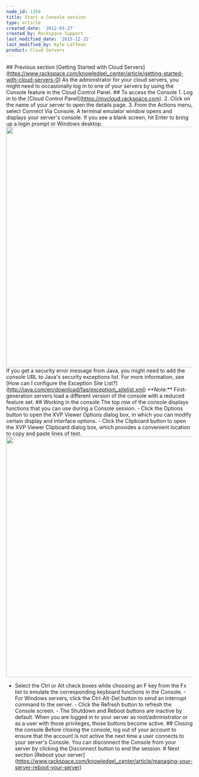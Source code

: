 ```yaml
---
node_id: 1356
title: Start a Console session
type: article
created_date: '2012-03-27'
created_by: Rackspace Support
last_modified_date: '2015-12-31'
last_modified_by: Kyle Laffoon
product: Cloud Servers
---
```


\#\# Previous section \[Getting Started with Cloud
Servers\](https://www.rackspace.com/knowledge\_center/article/getting-started-with-cloud-servers-0)
As the administrator for your cloud servers, you might need to
occasionally log in to one of your servers by using the Console feature
in the Cloud Control Panel. \#\# To access the Console 1. Log in to the
\[Cloud Control Panel\](https://mycloud.rackspace.com). 2. Click on the
name of your server to open the details page. 3. From the Actions menu,
select Connect Via Console. A terminal emulator window opens and
displays your server's console. If you see a blank screen, hit Enter to
bring up a login prompt or Windows desktop.
<img src="https://8026b2e3760e2433679c-fffceaebb8c6ee053c935e8915a3fbe7.ssl.cf2.rackcdn.com/field/image/Console2.png" width="650" />
If you get a security error message from Java, you might need to add the
console URL to Java's security exceptions list. For more information,
see \[How can I configure the Exception Site
List?\](http://java.com/en/download/faq/exception\_sitelist.xml)
\*\*Note:\*\* First-generation servers load a different version of the
console with a reduced feature set. \#\# Working in the console The top
row of the console displays functions that you can use during a Console
session. - Click the Options button to open the XVP Viewer Options
dialog box, in which you can modify certain display and interface
options. - Click the Clipboard button to open the XVP Viewer Clipboard
dialog box, which provides a convenient location to copy and paste lines
of text.
<img src="https://8026b2e3760e2433679c-fffceaebb8c6ee053c935e8915a3fbe7.ssl.cf2.rackcdn.com/field/image/OptionsClipboard2.png" width="650" />
- Select the Ctrl or Alt check boxes while choosing an F key from the Fx
list to emulate the corresponding keyboard functions in the Console. -
For Windows servers, click the Ctrl-Alt-Del button to send an interrupt
command to the server. - Click the Refresh button to refresh the Console
screen. - The Shutdown and Reboot buttons are inactive by default. When
you are logged in to your server as root/administrator or as a user with
those privileges, those buttons become active. \#\# Closing the console
Before closing the console, log out of your account to ensure that the
account is not active the next time a user connects to your server's
Console. You can disconnect the Console from your server by clicking the
Disconnect button to end the session. \# Next section \[Reboot your
server\](https://www.rackspace.com/knowledge\_center/article/managing-your-server-reboot-your-server)

